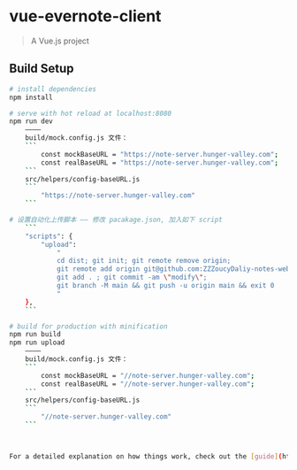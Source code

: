 # vue-evernote-client

> A Vue.js project

## Build Setup

``` bash
# install dependencies
npm install

# serve with hot reload at localhost:8080
npm run dev 
    ————
    build/mock.config.js 文件：
    ```
        const mockBaseURL = "https://note-server.hunger-valley.com";
        const realBaseURL = "https://note-server.hunger-valley.com";
    ```
    src/helpers/config-baseURL.js
    ```
        "https://note-server.hunger-valley.com"
    ```

# 设置自动化上传脚本 —— 修改 pacakage.json, 加入如下 script
    ```
    "scripts": {
        "upload": 
            "
            cd dist; git init; git remote remove origin; 
            git remote add origin git@github.com:ZZZoucyDaliy-notes-website.git;
            git add . ; git commit -am \"modify\";
            git branch -M main && git push -u origin main && exit 0
            "
    },
    ```

# build for production with minification
npm run build
npm run upload
    ————
    build/mock.config.js 文件：
    ```
        const mockBaseURL = "//note-server.hunger-valley.com";
        const realBaseURL = "//note-server.hunger-valley.com";
    ```
    src/helpers/config-baseURL.js
    ```
        "//note-server.hunger-valley.com"
    ```



For a detailed explanation on how things work, check out the [guide](http://vuejs-templates.github.io/webpack/) and [docs for vue-loader](http://vuejs.github.io/vue-loader).

